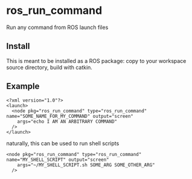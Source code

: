 # ros_run_command
Run any command from ROS launch files

## Install

This is meant to be installed as a ROS package: copy to your workspace source directory, build with catkin.

## Example

```
<?xml version="1.0"?>
<launch>
  <node pkg="ros_run_command" type="ros_run_command" name="SOME_NAME_FOR_MY_COMMAND" output="screen"
    args="echo I AM AN ARBITRARY COMMAND"
  />
</launch>
```

naturally, this can be used to run shell scripts

```
<node pkg="ros_run_command" type="ros_run_command" name="MY_SHELL_SCRIPT" output="screen"
    args="~/MY_SHELL_SCRIPT.sh SOME_ARG SOME_OTHER_ARG"
  />
```
